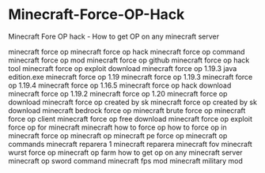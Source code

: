 # Minecraft-Force-OP-Hack
Minecraft Fore OP hack - How to get OP on any minecraft server































minecraft force op
minecraft force op hack
minecraft force op command
minecraft force op mod
minecraft force op github
minecraft force op hack tool
minecraft force op exploit download
minecraft force op 1.19.3 java edition.exe
minecraft force op 1.19
minecraft force op 1.19.3
minecraft force op 1.19.4
minecraft force op 1.16.5
minecraft force op hack download
minecraft force op 1.19.2
minecraft force op 1.20
minecraft force op download
minecraft force op created by sk
minecraft force op created by sk download
minecraft bedrock force op
minecraft brute force op
minecraft force op client
minecraft force op free download
minecraft force op exploit
force op for minecraft
minecraft how to force op
how to force op in minecraft
force op
minecraft op
minecraft pe force op
minecraft op commands
minecraft reparera 1
minecraft reparera
minecraft fov
minecraft wurst force op
minecraft op farm
how to get op on any minecraft server
minecraft op sword command
minecraft fps mod
minecraft military mod

